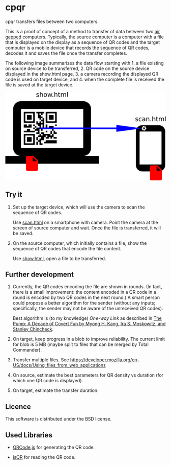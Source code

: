 # cpqr

cpqr transfers files between two computers.

This is a proof of concept of a method to transfer of data between two [air gapped](https://en.wikipedia.org/wiki/Air_gap_(networking)) computers. Typically, the source computer is a computer with a file that is displayed on the display as a sequence of QR codes and the target computer is a mobile device that records the sequence of QR codes, decodes it and saves the file once the transfer completes.

The following image summarizes the data flow starting with 1. a file existing on source device to be transferred, 2. QR code on the source device displayed in the show.html page, 3. a camera recording the displayed QR code is used on target device, and 4. when the complete file is received the file is saved at the target device.

![Architecture diagram](https://github.com/jmalenko/cpqr/raw/master/architecture.png "Architecture diagram")


## Try it

1. Set up the target device, which will use the camera to scan the sequence of QR codes.
 
   Use [scan.html](https://jmalenko.github.io/cpqr/scan.html) on a smartphone with camera. Point the camera at the screen of source computer and wait. Once the file is transferred, it will be saved.

2. On the source computer, which initially contains a file, show the sequence of QR codes that encode the file content.

   Use [show.html](https://jmalenko.github.io/cpqr/show.html), open a file to be transferred.


## Further development

1. Currently, the QR codes encoding the file are shown in rounds. (In fact, there is a small improvement: the content encoded in a QR code in a round is  encoded by two QR codes in the next round.) A smart person could propose a better algorithm for the sender (without any inputs; specifically, the sender may not be aware of the unreceived QR codes).

   Best algorithm is (to my knowledge) _One-way Link_ as described in [The Pump: A Decade of Covert Fun by Myong H. Kang, Ira S. Moskowitz, and Stanley Chincheck](https://www.acsac.org/2005/papers/Kang.pdf).

2. On target, keep progress in a blob to improve reliability. The current limit for blob is 5 MB (maybe split to files that can be merged by Total Commander).
   
3. Transfer multiple files. See https://developer.mozilla.org/en-US/docs/Using_files_from_web_applications

4. On source, estimate the best parameters for QR density vs duration (for which one QR code is displayed). 

5. On target, estimate the transfer duration.


## Licence

This software is distributed under the BSD license.


## Used Libraries

- [QRCode.js](https://github.com/davidshimjs/qrcodejs) for generating the QR code.

- [jsQR](https://github.com/cozmo/jsQR) for reading the QR code.
	
